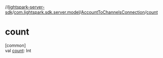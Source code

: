 //[lightspark-server-sdk](../../../index.md)/[com.lightspark.sdk.server.model](../index.md)/[AccountToChannelsConnection](index.md)/[count](count.md)

# count

[common]\
val [count](count.md): Int
